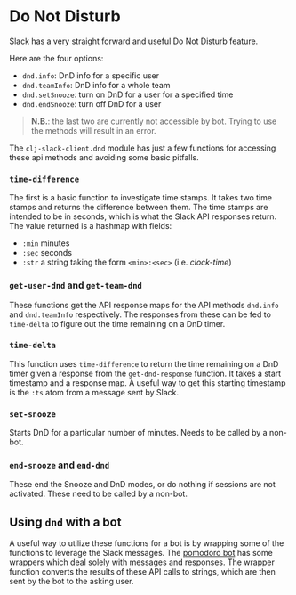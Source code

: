 # Do Not Disturb

Slack has a very straight forward and useful Do Not Disturb feature.

Here are the four options:

- `dnd.info`: DnD info for a specific user
- `dnd.teamInfo`: DnD info for a whole team
- `dnd.setSnooze`: turn on DnD for a user for a specified time
- `dnd.endSnooze`: turn off DnD for a user

> **N.B.**: the last two are currently not accessible by bot. Trying to
use the methods will result in an error.

The `clj-slack-client.dnd` module has just a few functions for accessing
these api methods and avoiding some basic pitfalls.

### `time-difference`

The first is a basic function to investigate time stamps. It takes two
time stamps and returns the difference between them. The time stamps
are intended to be in seconds, which is what the Slack API responses
return. The value returned is a hashmap with fields:

- `:min` minutes
- `:sec` seconds
- `:str` a string taking the form `<min>:<sec>` (i.e. _clock-time_)

### `get-user-dnd` and `get-team-dnd`

These functions get the API response maps for the API methods `dnd.info`
and `dnd.teamInfo` respectively. The responses from these can be fed to
`time-delta` to figure out the time remaining on a DnD timer.

### `time-delta`

This function uses `time-difference` to return the time remaining on a
DnD timer given a response from the `get-dnd-response` function. It
takes a start timestamp and a response map. A useful way to get this
starting timestamp is the `:ts` atom from a message sent by Slack.

### `set-snooze`

Starts DnD for a particular number of minutes. Needs to be called by a
non-bot.

### `end-snooze` and `end-dnd`

These end the Snooze and DnD modes, or do nothing if sessions are not
activated. These need to be called by a non-bot.

## Using `dnd` with a bot

A useful way to utilize these functions for a bot is by wrapping some
of the functions to leverage the Slack messages. The
[pomodoro bot](https://github.com/the-mikedavis/pomodoro/blob/master/src/pomodoro/status.clj)
has some wrappers which deal solely with messages and responses. The
wrapper function converts the results of these API calls to strings,
which are then sent by the bot to the asking user.

